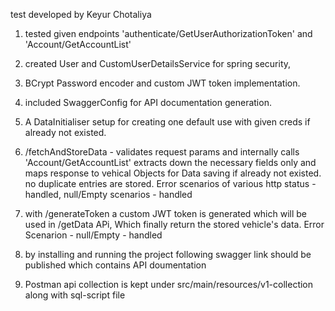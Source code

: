test developed by Keyur Chotaliya


1. tested given endpoints 'authenticate/GetUserAuthorizationToken' and 'Account/GetAccountList'
2. created User and CustomUserDetailsService for spring security,
3. BCrypt Password encoder and custom JWT token implementation.
4. included SwaggerConfig for API documentation generation.

5. A DataInitialiser setup for creating one default use with given creds if already not existed.

6. /fetchAndStoreData - validates request params and internally calls 'Account/GetAccountList' extracts down the necessary fields only 
   and maps response to vehical Objects for Data saving if already not existed. no duplicate entries are stored.
   Error scenarios of various http status - handled, null/Empty scenarios - handled

7. with /generateToken a custom JWT token is generated which will be used in /getData APi,
   Which finally return the stored vehicle's data.
   Error Scenarion - null/Empty - handled

8. by installing and running the project following swagger link should be published which contains API doumentation

9. Postman api collection is kept under src/main/resources/v1-collection along with sql-script file



